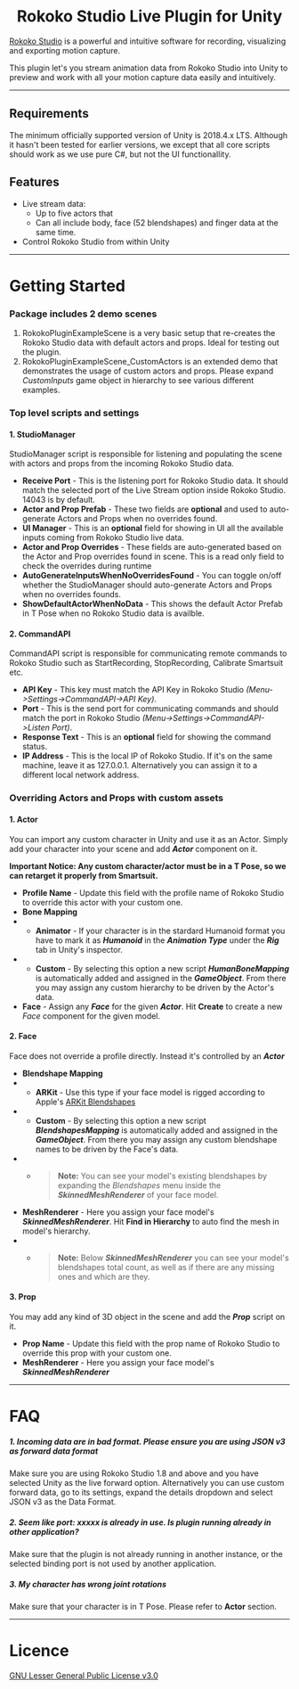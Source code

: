 <h1 align="center">Rokoko Studio Live Plugin for Unity</h1>

[Rokoko Studio](https://www.rokoko.com/en/products/studio) is a powerful and intuitive software for recording, visualizing and exporting motion capture.

This plugin let's you stream animation data from Rokoko Studio into Unity to preview and work with all your motion capture data easily and intuitively.

---

## Requirements
The minimum officially supported version of Unity is 2018.4.x LTS. Although it hasn't been tested for earlier versions, we except that all core scripts should work as we use pure C#, but not the UI functionallity.

## Features
- Live stream data:
  * Up to five actors that
  * Can all include body, face (52 blendshapes) and finger data at the same time.
- Control Rokoko Studio from within Unity

---

# Getting Started

### Package includes 2 demo scenes

1. RokokoPluginExampleScene is a very basic setup that re-creates the Rokoko Studio data with default actors and props. Ideal for testing out the plugin.
2. RokokoPluginExampleScene_CustomActors is an extended demo that demonstrates the usage of custom actors and props. Please expand *CustomInputs* game object in hierarchy to see various different examples.

### Top level scripts and settings

#### 1. StudioManager
StudioManager script is responsible for listening and populating the scene with actors and props from the incoming Rokoko Studio data.

* __Receive Port__ - This is the listening port for Rokoko Studio data. It should match the selected port of the Live Stream option inside Rokoko Studio. 14043 is by default.
* __Actor and Prop Prefab__ - These two fields are __optional__ and used to auto-generate Actors and Props when no overrides found.
* __UI Manager__ - This is an __optional__ field for showing in UI all the available inputs coming from Rokoko Studio live data.
* __Actor and Prop Overrides__ - These fields are auto-generated based on the Actor and Prop overrides found in scene. This is a read only field to check the overrides during runtime
* __AutoGenerateInputsWhenNoOverridesFound__ - You can toggle on/off whether the StudioManager should auto-generate Actors and Props when no overrides founds.
* __ShowDefaultActorWhenNoData__ - This shows the default Actor Prefab in T Pose when no Rokoko Studio data is availble.

#### 2. CommandAPI
CommandAPI script is responsible for communicating remote commands to Rokoko Studio such as StartRecording, StopRecording, Calibrate Smartsuit etc.
* __API Key__ - This key must match the API Key in Rokoko Studio *(Menu->Settings->CommandAPI->API Key)*.
* __Port__ - This is the send port for communicating commands and should match the port in Rokoko Studio *(Menu->Settings->CommandAPI->Listen Port)*.
* __Response Text__ - This is an __optional__ field for showing the command status.
* __IP Address__ - This is the local IP of Rokoko Studio. If it's on the same machine, leave it as 127.0.0.1. Alternatively you can assign it to a different local network address.

### Overriding Actors and Props with custom assets
#### 1. Actor
You can import any custom character in Unity and use it as an Actor. Simply add your character into your scene and add __*Actor*__ component on it.

__Important Notice: Any custom character/actor must be in a T Pose, so we can retarget it properly from Smartsuit.__
* __Profile Name__ - Update this field with the profile name of Rokoko Studio to override this actor with your custom one.
* __Bone Mapping__
* * __Animator__ - If your character is in the stardard Humanoid format you have to mark it as __*Humanoid*__ in the __*Animation Type*__ under the __*Rig*__ tab in Unity's inspector.
* * __Custom__ - By selecting this option a new script __*HumanBoneMapping*__ is automatically added and assigned in the __*GameObject*__. From there you may assign any custom hierarchy to be driven by the Actor's data.
* __Face__ - Assign any __*Face*__ for the given __*Actor*__. Hit __Create__ to create a new _*Face*_ component for the given model.

#### 2. Face
Face does not override a profile directly. Instead it's controlled by an __*Actor*__
* __Blendshape Mapping__
* * __ARKit__ - Use this type if your face model is rigged according to Apple's [ARKit Blendshapes](./Assets/Rokoko/Scripts/Core/ARKitBlendshapes.cs) 
* * __Custom__ - By selecting this option a new script __*BlendshapesMapping*__ is automatically added and assigned in the __*GameObject*__. From there you may assign any custom blendshape names to be driven by the Face's data.
* * > __Note:__ You can see your model's existing blendshapes by expanding the *Blendshapes* menu inside the __*SkinnedMeshRenderer*__ of your face model.
* __MeshRenderer__ - Here you assign your face model's __*SkinnedMeshRenderer*__. Hit __Find in Hierarchy__ to auto find the mesh in model's hierarchy.
* * > __Note:__ Below __*SkinnedMeshRenderer*__ you can see your model's blendshapes total count, as well as if there are any missing ones and which are they.

#### 3. Prop
You may add any kind of 3D object in the scene and add the __*Prop*__ script on it.
* __Prop Name__ - Update this field with the prop name of Rokoko Studio to override this prop with your custom one.
* __MeshRenderer__ - Here you assign your face model's __*SkinnedMeshRenderer*__

---

# FAQ

#####  1. Incoming data are in bad format. Please ensure you are using JSON v3 as forward data format
Make sure you are using Rokoko Studio 1.8 and above and you have selected Unity as the live forward option. Alternatively you can use custom forward data, go to its settings, expand the details dropdown and select JSON v3 as the Data Format.

#####  2. Seem like port: xxxxx is already in use. Is plugin running already in other application?
Make sure that the plugin is not already running in another instance, or the selected binding port is not used by another application.

#####  3. My character has wrong joint rotations
Make sure that your character is in T Pose. Please refer to __Actor__ section.

---

# Licence
[GNU Lesser General Public License v3.0](./LICENSE.md)
